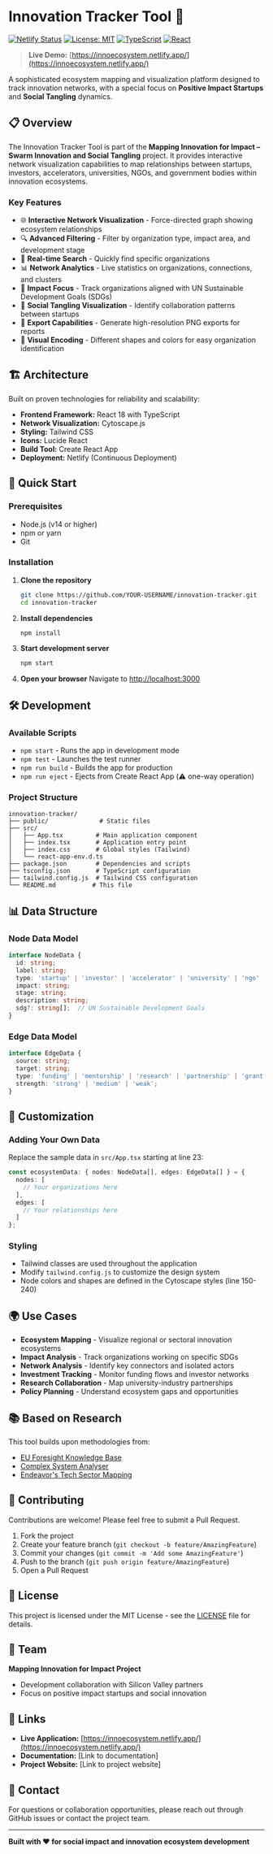 # Innovation Tracker Tool 🚀

[![Netlify Status](https://api.netlify.com/api/v1/badges/YOUR-BADGE-ID/deploy-status)](https://innoecosystem.netlify.app/)
[![License: MIT](https://img.shields.io/badge/License-MIT-yellow.svg)](https://opensource.org/licenses/MIT)
[![TypeScript](https://img.shields.io/badge/TypeScript-5.0-blue.svg)](https://www.typescriptlang.org/)
[![React](https://img.shields.io/badge/React-18.0-61dafb.svg)](https://reactjs.org/)

> **Live Demo:** [https://innoecosystem.netlify.app/](https://innoecosystem.netlify.app/)

A sophisticated ecosystem mapping and visualization platform designed to track innovation networks, with a special focus on **Positive Impact Startups** and **Social Tangling** dynamics.

## 📋 Overview

The Innovation Tracker Tool is part of the **Mapping Innovation for Impact – Swarm Innovation and Social Tangling** project. It provides interactive network visualization capabilities to map relationships between startups, investors, accelerators, universities, NGOs, and government bodies within innovation ecosystems.

### Key Features

- 🌐 **Interactive Network Visualization** - Force-directed graph showing ecosystem relationships
- 🔍 **Advanced Filtering** - Filter by organization type, impact area, and development stage
- 🔎 **Real-time Search** - Quickly find specific organizations
- 📊 **Network Analytics** - Live statistics on organizations, connections, and clusters
- 🎯 **Impact Focus** - Track organizations aligned with UN Sustainable Development Goals (SDGs)
- 🤝 **Social Tangling Visualization** - Identify collaboration patterns between startups
- 📸 **Export Capabilities** - Generate high-resolution PNG exports for reports
- 🎨 **Visual Encoding** - Different shapes and colors for easy organization identification

## 🏗️ Architecture

Built on proven technologies for reliability and scalability:

- **Frontend Framework:** React 18 with TypeScript
- **Network Visualization:** Cytoscape.js
- **Styling:** Tailwind CSS
- **Icons:** Lucide React
- **Build Tool:** Create React App
- **Deployment:** Netlify (Continuous Deployment)

## 🚀 Quick Start

### Prerequisites

- Node.js (v14 or higher)
- npm or yarn
- Git

### Installation

1. **Clone the repository**
   ```bash
   git clone https://github.com/YOUR-USERNAME/innovation-tracker.git
   cd innovation-tracker
   ```

2. **Install dependencies**
   ```bash
   npm install
   ```

3. **Start development server**
   ```bash
   npm start
   ```

4. **Open your browser**
   Navigate to [http://localhost:3000](http://localhost:3000)

## 🛠️ Development

### Available Scripts

- `npm start` - Runs the app in development mode
- `npm test` - Launches the test runner
- `npm run build` - Builds the app for production
- `npm run eject` - Ejects from Create React App (⚠️ one-way operation)

### Project Structure

```
innovation-tracker/
├── public/              # Static files
├── src/
│   ├── App.tsx         # Main application component
│   ├── index.tsx       # Application entry point
│   ├── index.css       # Global styles (Tailwind)
│   └── react-app-env.d.ts
├── package.json        # Dependencies and scripts
├── tsconfig.json       # TypeScript configuration
├── tailwind.config.js  # Tailwind CSS configuration
└── README.md          # This file
```

## 📊 Data Structure

### Node Data Model

```typescript
interface NodeData {
  id: string;
  label: string;
  type: 'startup' | 'investor' | 'accelerator' | 'university' | 'ngo' | 'government';
  impact: string;
  stage: string;
  description: string;
  sdg?: string[];  // UN Sustainable Development Goals
}
```

### Edge Data Model

```typescript
interface EdgeData {
  source: string;
  target: string;
  type: 'funding' | 'mentorship' | 'research' | 'partnership' | 'grant' | 'collaboration';
  strength: 'strong' | 'medium' | 'weak';
}
```

## 🎨 Customization

### Adding Your Own Data

Replace the sample data in `src/App.tsx` starting at line 23:

```typescript
const ecosystemData: { nodes: NodeData[], edges: EdgeData[] } = {
  nodes: [
    // Your organizations here
  ],
  edges: [
    // Your relationships here
  ]
};
```

### Styling

- Tailwind classes are used throughout the application
- Modify `tailwind.config.js` to customize the design system
- Node colors and shapes are defined in the Cytoscape styles (line 150-240)

## 🌍 Use Cases

- **Ecosystem Mapping** - Visualize regional or sectoral innovation ecosystems
- **Impact Analysis** - Track organizations working on specific SDGs
- **Network Analysis** - Identify key connectors and isolated actors
- **Investment Tracking** - Monitor funding flows and investor networks
- **Research Collaboration** - Map university-industry partnerships
- **Policy Planning** - Understand ecosystem gaps and opportunities

## 📚 Based on Research

This tool builds upon methodologies from:

- [EU Foresight Knowledge Base](https://knowledge4policy.ec.europa.eu/foresight_en)
- [Complex System Analyser](https://knowledge4policy.ec.europa.eu/foresight/topic/complex-system-analyser_en)
- [Endeavor's Tech Sector Mapping](https://endeavor.org/mapping-polands-tech-sector/)

## 🤝 Contributing

Contributions are welcome! Please feel free to submit a Pull Request.

1. Fork the project
2. Create your feature branch (`git checkout -b feature/AmazingFeature`)
3. Commit your changes (`git commit -m 'Add some AmazingFeature'`)
4. Push to the branch (`git push origin feature/AmazingFeature`)
5. Open a Pull Request

## 📝 License

This project is licensed under the MIT License - see the [LICENSE](LICENSE) file for details.

## 👥 Team

**Mapping Innovation for Impact Project**

- Development collaboration with Silicon Valley partners
- Focus on positive impact startups and social innovation

## 🔗 Links

- **Live Application:** [https://innoecosystem.netlify.app/](https://innoecosystem.netlify.app/)
- **Documentation:** [Link to documentation]
- **Project Website:** [Link to project website]

## 📧 Contact

For questions or collaboration opportunities, please reach out through GitHub issues or contact the project team.

---

**Built with ❤️ for social impact and innovation ecosystem development**
